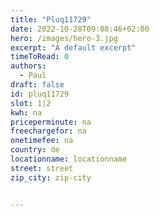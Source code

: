 ```yaml
---
title: "Pluq11729"
date: 2022-10-28T09:08:46+02:00
hero: /images/hero-3.jpg
excerpt: "A default excerpt"
timeToRead: 0
authors:
  - Paul
draft: false
id: pluq11729
slot: 1|2
kwh: na
priceperminute: na
freechargefor: na
onetimefee: na
country: de
locationname: locationname
street: street
zip_city: zip-city


---
```


